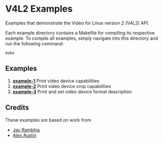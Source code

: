 # V4L2 Examples

Examples that demonstrate the Video for Linux version 2 (V4L2) API.

Each example directory contains a Makefile for compiling its respective example. To compile all
examples, simply navigate into this directory and run the following command:

```
make
```

## Examples

1. **[example-1](https://github.com/kmdouglass/v4l2-examples/tree/master/example-1)** Print video
   device capabilities
2. **[example-2](https://github.com/kmdouglass/v4l2-examples/tree/master/example-2)** Print video
   device crop capabilities
3. **[example-3](https://github.com/kmdouglass/v4l2-examples/tree/master/example-3)** Print and set
   video device format description

## Credits

These examples are based on work from

- [Jay Rambhia](https://jayrambhia.com/blog/capture-v4l2)
- [Alex Austin](https://gist.github.com/Circuitsoft/1126411)
